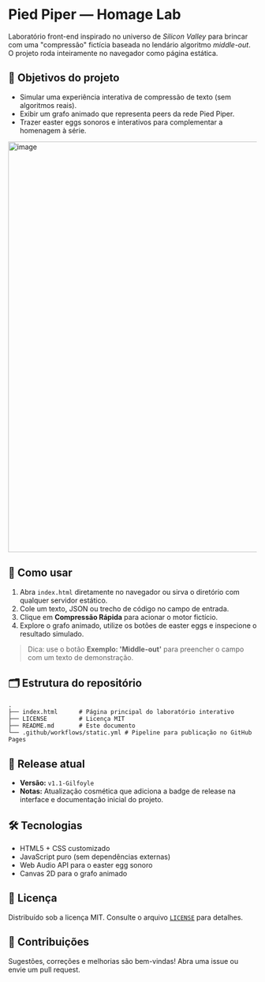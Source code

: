 # Pied Piper — Homage Lab

Laboratório front-end inspirado no universo de *Silicon Valley* para brincar com uma "compressão" fictícia baseada no lendário algoritmo *middle-out*. O projeto roda inteiramente no navegador como página estática.

## 🎯 Objetivos do projeto

- Simular uma experiência interativa de compressão de texto (sem algoritmos reais).
- Exibir um grafo animado que representa peers da rede Pied Piper.
- Trazer easter eggs sonoros e interativos para complementar a homenagem à série.
<img width="903" height="833" alt="image" src="https://github.com/user-attachments/assets/a44d99f0-29bd-466e-b137-c1cbc6f1b63e" />

## 🚀 Como usar

1. Abra `index.html` diretamente no navegador ou sirva o diretório com qualquer servidor estático.
2. Cole um texto, JSON ou trecho de código no campo de entrada.
3. Clique em **Compressão Rápida** para acionar o motor fictício.
4. Explore o grafo animado, utilize os botões de easter eggs e inspecione o resultado simulado.

> Dica: use o botão **Exemplo: 'Middle-out'** para preencher o campo com um texto de demonstração.

## 🗂️ Estrutura do repositório

```
.
├── index.html      # Página principal do laboratório interativo
├── LICENSE         # Licença MIT
├── README.md       # Este documento
└── .github/workflows/static.yml # Pipeline para publicação no GitHub Pages
```

## 🔖 Release atual

- **Versão:** `v1.1-Gilfoyle`
- **Notas:** Atualização cosmética que adiciona a badge de release na interface e documentação inicial do projeto.

## 🛠️ Tecnologias

- HTML5 + CSS customizado
- JavaScript puro (sem dependências externas)
- Web Audio API para o easter egg sonoro
- Canvas 2D para o grafo animado

## 📜 Licença

Distribuído sob a licença MIT. Consulte o arquivo [`LICENSE`](LICENSE) para detalhes.

## 🤝 Contribuições

Sugestões, correções e melhorias são bem-vindas! Abra uma issue ou envie um pull request.

